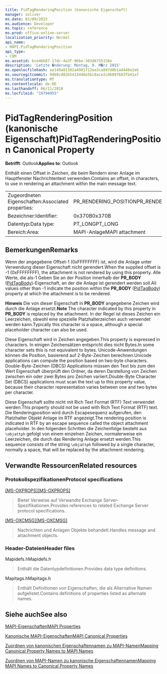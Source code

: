 ```yaml
---
title: PidTagRenderingPosition (kanonische Eigenschaft)
manager: soliver
ms.date: 03/09/2015
ms.audience: Developer
ms.topic: reference
ms.prod: office-online-server
localization_priority: Normal
api_name:
- MAPI.PidTagRenderingPosition
api_type:
- COM
ms.assetid: bce46687-17dc-4a3f-96be-303d8755158e
description: 'Letzte �nderung: Montag, 9. M�rz 2015'
ms.openlocfilehash: aa149a81102a4981712ea3ca897d8b1ad448a1eb
ms.sourcegitcommit: 9d60cd82b5413446e5bc8ace2cd689f683fb41a7
ms.translationtype: MT
ms.contentlocale: de-DE
ms.lasthandoff: 06/11/2018
ms.locfileid: "19794955"
---
```

# <a name="pidtagrenderingposition-canonical-property"></a><span data-ttu-id="c0b2e-103">PidTagRenderingPosition (kanonische Eigenschaft)</span><span class="sxs-lookup"><span data-stu-id="c0b2e-103">PidTagRenderingPosition Canonical Property</span></span>

  
  
<span data-ttu-id="c0b2e-104">**Betrifft**: Outlook</span><span class="sxs-lookup"><span data-stu-id="c0b2e-104">**Applies to**: Outlook</span></span> 
  
<span data-ttu-id="c0b2e-105">Enthält einen Offset in Zeichen, die beim Rendern einer Anlage im Hauptfenster Nachrichtentext verwenden.</span><span class="sxs-lookup"><span data-stu-id="c0b2e-105">Contains an offset, in characters, to use in rendering an attachment within the main message text.</span></span>
  
|||
|:-----|:-----|
|<span data-ttu-id="c0b2e-106">Zugeordneten Eigenschaften:</span><span class="sxs-lookup"><span data-stu-id="c0b2e-106">Associated properties:</span></span>  <br/> |<span data-ttu-id="c0b2e-107">PR_RENDERING_POSITION</span><span class="sxs-lookup"><span data-stu-id="c0b2e-107">PR_RENDERING_POSITION</span></span>  <br/> |
|<span data-ttu-id="c0b2e-108">Bezeichner:</span><span class="sxs-lookup"><span data-stu-id="c0b2e-108">Identifier:</span></span>  <br/> |<span data-ttu-id="c0b2e-109">0x370B</span><span class="sxs-lookup"><span data-stu-id="c0b2e-109">0x370B</span></span>  <br/> |
|<span data-ttu-id="c0b2e-110">Datentyp:</span><span class="sxs-lookup"><span data-stu-id="c0b2e-110">Data type:</span></span>  <br/> |<span data-ttu-id="c0b2e-111">PT_LONG</span><span class="sxs-lookup"><span data-stu-id="c0b2e-111">PT_LONG</span></span>  <br/> |
|<span data-ttu-id="c0b2e-112">Bereich:</span><span class="sxs-lookup"><span data-stu-id="c0b2e-112">Area:</span></span>  <br/> |<span data-ttu-id="c0b2e-113">MAPI-Anlage</span><span class="sxs-lookup"><span data-stu-id="c0b2e-113">MAPI attachment</span></span>  <br/> |
   
## <a name="remarks"></a><span data-ttu-id="c0b2e-114">Bemerkungen</span><span class="sxs-lookup"><span data-stu-id="c0b2e-114">Remarks</span></span>

<span data-ttu-id="c0b2e-115">Wenn der angegebene Offset-1 (0xFFFFFFFF) ist, wird die Anlage unter Verwendung dieser Eigenschaft nicht gerendert.</span><span class="sxs-lookup"><span data-stu-id="c0b2e-115">When the supplied offset is -1 (0xFFFFFFFF), the attachment is not rendered by using this property.</span></span> <span data-ttu-id="c0b2e-116">Alle Werte, die als-1 Geben Sie an der Position innerhalb der **PR_BODY** ([PidTagBody](pidtagbody-canonical-property.md))-Eigenschaft, an der die Anlage ist gerendert werden soll.</span><span class="sxs-lookup"><span data-stu-id="c0b2e-116">All values other than -1 indicate the position within the **PR_BODY** ([PidTagBody](pidtagbody-canonical-property.md)) property at which the attachment is to be rendered.</span></span>
  
 <span data-ttu-id="c0b2e-117">**Hinweis** Die von dieser Eigenschaft in **PR_BODY** angegebene Zeichen wird durch die Anlage ersetzt.</span><span class="sxs-lookup"><span data-stu-id="c0b2e-117">**Note** The character indicated by this property in **PR_BODY** is replaced by the attachment.</span></span> <span data-ttu-id="c0b2e-118">In der Regel ist dieses Zeichen ein Leerzeichen, obwohl eine spezielle Platzhalterzeichen auch verwendet werden kann.</span><span class="sxs-lookup"><span data-stu-id="c0b2e-118">Typically this character is a space, although a special placeholder character can also be used.</span></span> 
  
<span data-ttu-id="c0b2e-119">Diese Eigenschaft wird in Zeichen angegeben.</span><span class="sxs-lookup"><span data-stu-id="c0b2e-119">This property is expressed in characters.</span></span> <span data-ttu-id="c0b2e-120">In einigen Zeichensätzen entspricht dies nicht Bytes.</span><span class="sxs-lookup"><span data-stu-id="c0b2e-120">In some character sets this is not equivalent to bytes.</span></span> <span data-ttu-id="c0b2e-121">Unicode-Anwendungen können die Position, basierend auf 2-Byte-Zeichen berechnen.</span><span class="sxs-lookup"><span data-stu-id="c0b2e-121">Unicode applications can compute the position based on two-byte characters.</span></span> <span data-ttu-id="c0b2e-122">Double-Byte-Zeichen (DBCS) Applications müssen den Text bis zum den Wert Eigenschaft überprüft den Ordner, da deren Darstellung von Zeichen zwischen ein oder zwei Bytes pro Zeichen variiert.</span><span class="sxs-lookup"><span data-stu-id="c0b2e-122">Double-Byte Character Set (DBCS) applications must scan the text up to this property value, because their character representation varies between one and two bytes per character.</span></span>
  
<span data-ttu-id="c0b2e-123">Diese Eigenschaft sollte nicht mit Rich Text Format (RTF) Text verwendet werden.</span><span class="sxs-lookup"><span data-stu-id="c0b2e-123">This property should not be used with Rich Text Format (RTF) text.</span></span> <span data-ttu-id="c0b2e-124">Die Renderingposition wird durch Escapesequenz aufgerufen, den Platzhalter Objekt Anlage im RTF angezeigt.</span><span class="sxs-lookup"><span data-stu-id="c0b2e-124">The rendering position is indicated in RTF by an escape sequence called the object attachment placeholder.</span></span> <span data-ttu-id="c0b2e-125">In den folgenden Schritten die Zeichenfolge besteht aus `\objattph` gefolgt von einem einzelnen Zeichen, normalerweise ein Leerzeichen, die durch das Rendering Anlage ersetzt werden.</span><span class="sxs-lookup"><span data-stu-id="c0b2e-125">This sequence consists of the string  `\objattph` followed by a single character, normally a space, that will be replaced by the attachment rendering.</span></span> 
  
## <a name="related-resources"></a><span data-ttu-id="c0b2e-126">Verwandte Ressourcen</span><span class="sxs-lookup"><span data-stu-id="c0b2e-126">Related resources</span></span>

### <a name="protocol-specifications"></a><span data-ttu-id="c0b2e-127">Protokollspezifikationen</span><span class="sxs-lookup"><span data-stu-id="c0b2e-127">Protocol specifications</span></span>

<span data-ttu-id="c0b2e-128">[[MS-OXPROPS]](http://msdn.microsoft.com/library/f6ab1613-aefe-447d-a49c-18217230b148%28Office.15%29.aspx)</span><span class="sxs-lookup"><span data-stu-id="c0b2e-128">[[MS-OXPROPS]](http://msdn.microsoft.com/library/f6ab1613-aefe-447d-a49c-18217230b148%28Office.15%29.aspx)</span></span>
  
> <span data-ttu-id="c0b2e-129">Bietet Verweise auf Verwandte Exchange Server-Spezifikationen.</span><span class="sxs-lookup"><span data-stu-id="c0b2e-129">Provides references to related Exchange Server protocol specifications.</span></span>
    
<span data-ttu-id="c0b2e-130">[[MS-OXCMSG]](http://msdn.microsoft.com/library/7fd7ec40-deec-4c06-9493-1bc06b349682%28Office.15%29.aspx)</span><span class="sxs-lookup"><span data-stu-id="c0b2e-130">[[MS-OXCMSG]](http://msdn.microsoft.com/library/7fd7ec40-deec-4c06-9493-1bc06b349682%28Office.15%29.aspx)</span></span>
  
> <span data-ttu-id="c0b2e-131">Nachrichten und Anlagen Objekte behandelt.</span><span class="sxs-lookup"><span data-stu-id="c0b2e-131">Handles message and attachment objects.</span></span>
    
### <a name="header-files"></a><span data-ttu-id="c0b2e-132">Header-Dateien</span><span class="sxs-lookup"><span data-stu-id="c0b2e-132">Header files</span></span>

<span data-ttu-id="c0b2e-133">Mapidefs.h</span><span class="sxs-lookup"><span data-stu-id="c0b2e-133">Mapidefs.h</span></span>
  
> <span data-ttu-id="c0b2e-134">Enthält die Datentypdefinitionen.</span><span class="sxs-lookup"><span data-stu-id="c0b2e-134">Provides data type definitions.</span></span>
    
<span data-ttu-id="c0b2e-135">Mapitags.h</span><span class="sxs-lookup"><span data-stu-id="c0b2e-135">Mapitags.h</span></span>
  
> <span data-ttu-id="c0b2e-136">Enthält Definitionen von Eigenschaften, die als Alternative Namen aufgelistet.</span><span class="sxs-lookup"><span data-stu-id="c0b2e-136">Contains definitions of properties listed as alternate names.</span></span>
    
## <a name="see-also"></a><span data-ttu-id="c0b2e-137">Siehe auch</span><span class="sxs-lookup"><span data-stu-id="c0b2e-137">See also</span></span>



[<span data-ttu-id="c0b2e-138">MAPI-Eigenschaften</span><span class="sxs-lookup"><span data-stu-id="c0b2e-138">MAPI Properties</span></span>](mapi-properties.md)
  
[<span data-ttu-id="c0b2e-139">Kanonische MAPI-Eigenschaften</span><span class="sxs-lookup"><span data-stu-id="c0b2e-139">MAPI Canonical Properties</span></span>](mapi-canonical-properties.md)
  
[<span data-ttu-id="c0b2e-140">Zuordnen von kanonischen Eigenschaftennamen zu MAPI-Namen</span><span class="sxs-lookup"><span data-stu-id="c0b2e-140">Mapping Canonical Property Names to MAPI Names</span></span>](mapping-canonical-property-names-to-mapi-names.md)
  
[<span data-ttu-id="c0b2e-141">Zuordnen von MAPI-Namen zu kanonische Eigenschaftennamen</span><span class="sxs-lookup"><span data-stu-id="c0b2e-141">Mapping MAPI Names to Canonical Property Names</span></span>](mapping-mapi-names-to-canonical-property-names.md)

